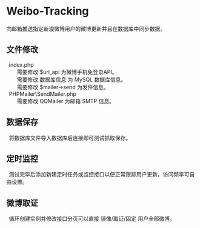 # Weibo-Tracking
向邮箱推送指定新浪微博用户的微博更新并且在数据库中同步数据。
## 文件修改
  &ensp;index.php <br>
    &ensp;&ensp;&ensp;&ensp;需要修改 $url_api 为微博手机免登录API。<br>
    &ensp;&ensp;&ensp;&ensp;需要修改 数据库信息 为 MySQL 数据库信息。<br>
    &ensp;&ensp;&ensp;&ensp;需要修改 $mailer->send 为发件信息。<br>
  &ensp;PHPMailer\SendMailer.php<br>
    &ensp;&ensp;&ensp;&ensp;需要修改 QQMailer 为邮箱 SMTP 信息。<br>
## 数据保存
  &ensp;将数据库文件导入数据库后连接即可测试抓取保存。<br>
## 定时监控
  &ensp;测试完毕后添加新建定时任务或监控接口以便正常跟踪用户更新，访问频率可自由设置。<br>
## 微博取证
  &ensp;循环创建实例并修改接口分页可以直接 镜像/取证/固定 用户全部微博。<br>
